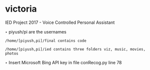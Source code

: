 # victoria
IED Project 2017 - Voice Controlled Personal Assistant

‣ piyush/pi are the usernames

    /home/[piyush,pi]/final contains code

    /home/[piyush,pi]/ied contains three folders viz, music, movies, photos

‣ Insert Microsoft Bing API key in file conRecog.py line 78
